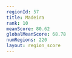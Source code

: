 ```yaml
---
regionId: 57
title: Madeira
rank: 10
meanScore: 80.62
globalMeanScore: 68.78
numRegions: 220
layout: region_score
---
```

